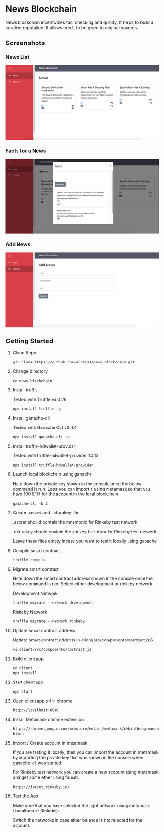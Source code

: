 # News Blockchain

News blockchain incentivizes fact checking and quality. It helps to build a curative reputation. It allows credit to be given to original sources.

## Screenshots

### News List
![](screenshots/news_1.png)

### Facts for a News
![](screenshots/news_2.png)

### Add News
![](screenshots/news_3.png)

## Getting Started

1) Clone Repo

    ```
    git clone https://github.com/viraja1/news_blockchain.git
    ```
    
2) Change directory
    
   ```
   cd news_blockchain
   ```
   
3) Install truffle 
   
   Tested with Truffle v5.0.26 
   ```
   npm install truffle -g 
   ```
   
4) Install ganache-cli
   
   Tested with Ganache CLI v6.4.4 
   ```
   npm install ganache-cli -g 
   ```       

5) Install truffle-hdwallet-provider

   Tested with truffle-hdwallet-provider 1.0.13   
   ```
   npm install truffle-hdwallet-provider 
   ```
   
6) Launch local blockchain using ganache

   Note down the private key shown in the console once the 
   below command is run. Later you can import it using metamask 
   so that you have 100 ETH for the account in the local blockchain.
   ```
   ganache-cli -b 2 
   ```
   
7) Create .secret and .infurakey file

   .secret should contain the mnemonic for Rinkeby test network
   
   .infurakey should contain the api key for infura for 
   Rinkeby test network
   
   Leave these files empty incase you want to test it locally 
   using ganache  
   
8) Compile smart contract 
   ```
   truffle compile 
   ``` 
   
9) Migrate smart contract

   Note down the smart contract address shown in the console 
   once the below command is run. Select either development or 
   rinkeby network. 
   
   Development Network
   ```
   truffle migrate --network development 
   ```
   
   Rinkeby Network
   ```
   truffle migrate --network rinkeby 
   ```
   
10) Update smart contract address

    Update smart contract address in client/src/components/contract.js:6
    
    ```
    vi client/src/components/contract.js
    ``` 

11) Build client app

    ```
    cd client
    npm install
    ```
    
12) Start client app

    ```
    npm start
    ```
    
13) Open client app url in chrome

    ```
    http://localhost:8080
    ```
    
14) Install Metamask chrome extension

    ```
    https://chrome.google.com/webstore/detail/metamask/nkbihfbeogaeaoehlefnkodbefgpgknn?hl=en
    ```
    
15) Import / Create account in metamask

    If you are testing it locally, then you can import the account in metamask 
    by importing the private key that was shown in the console 
    when ganache-cli was started.
    
    For Rinkeby test network you can create a new account using metamask 
    and get some ether using faucet.
    ```
    https://faucet.rinkeby.io/

    ```
    
16) Test the App

    Make sure that you have selected the right network using 
    metamask (Localhost or Rinkeby). 
    
    Switch the networks in case ether balance is not relected for the account.                 